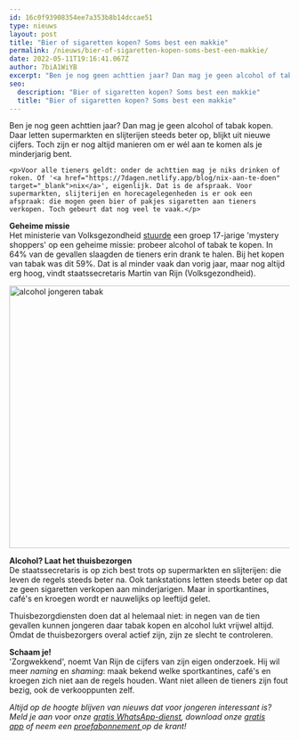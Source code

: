 ```yaml
---
id: 16c0f93908354ee7a353b8b14dccae51
type: nieuws
layout: post
title: "Bier of sigaretten kopen? Soms best een makkie"
permalink: /nieuws/bier-of-sigaretten-kopen-soms-best-een-makkie/
date: 2022-05-11T19:16:41.067Z
author: 7biA1WiYB
excerpt: "Ben je nog geen achttien jaar? Dan mag je geen alcohol of tabak kopen. Daar letten supermarkten en slijterijen steeds beter op, blijkt uit nieuwe cijfers. Toch zijn er nog altijd manieren om er wél aan te komen als je minderjarig bent.  "
seo:
  description: "Bier of sigaretten kopen? Soms best een makkie"
  title: "Bier of sigaretten kopen? Soms best een makkie"
---
```

Ben je nog geen achttien jaar? Dan mag je geen alcohol of tabak kopen. Daar letten supermarkten en slijterijen steeds beter op, blijkt uit nieuwe cijfers. Toch zijn er nog altijd manieren om er wél aan te komen als je minderjarig bent.  

    <p>Voor alle tieners geldt: onder de achttien mag je niks drinken of roken. Of '<a href="https://7dagen.netlify.app/blog/nix-aan-te-doen" target="_blank">nix</a>', eigenlijk. Dat is de afspraak. Voor supermarkten, slijterijen en horecagelegenheden is er ook een afspraak: die mogen geen bier of pakjes sigaretten aan tieners verkopen. Toch gebeurt dat nog veel te vaak.</p>
<p><b>Geheime missie</b><br>Het ministerie van Volksgezondheid <a href="https://www.rijksoverheid.nl/ministeries/ministerie-van-volksgezondheid-welzijn-en-sport/nieuws/2016/07/05/naleving-leeftijdsgrens-alcohol-en-tabak-beter-over-de-hele-linie" target="_blank">stuurde</a> een groep 17-jarige 'mystery shoppers' op een geheime missie: probeer alcohol of tabak te kopen. In 64% van de gevallen slaagden de tieners erin drank te halen. Bij het kopen van tabak was dit 59%. Dat is al minder vaak dan vorig jaar, maar nog altijd erg hoog, vindt staatssecretaris Martin van Rijn (Volksgezondheid).</p>
<p><div class="media media-element-container media-default"><div id="file-20171" class="file file-image file-image-jpeg">

        
  
  <div class="content">
    <img alt="alcohol jongeren tabak" title="Foto: ANP" height="471" width="850" class="media-element file-default" src="https://7dagen.netlify.app/sites/default/files/ANP-25854278_0.jpg">  </div>

  
</div>
</div>
<p><strong>Alcohol? Laat het thuisbezorgen</strong><br>De staatssecretaris is op zich best trots op supermarkten en slijterijen: die leven de regels steeds beter na. Ook tankstations letten steeds beter op dat ze geen sigaretten verkopen aan minderjarigen. Maar in sportkantines, café's en kroegen wordt er nauwelijks op leeftijd gelet.</p>
<p>Thuisbezorgdiensten doen dat al helemaal niet: in negen van de tien gevallen kunnen jongeren daar tabak kopen en alcohol lukt vrijwel altijd. Omdat de thuisbezorgers overal actief zijn, zijn ze slecht te controleren.</p>
<p><strong>Schaam je!</strong><br>'Zorgwekkend', noemt Van Rijn de cijfers van zijn eigen onderzoek. Hij wil meer <em>naming </em>en <em>shaming</em>: maak bekend welke sportkantines, café's en kroegen zich niet aan de regels houden. Want niet alleen de tieners zijn fout bezig, ook de verkooppunten zelf. </p>
<p><em>Altijd op de hoogte blijven van nieuws dat voor jongeren interessant is? Meld je aan voor onze <a href="https://7dagen.netlify.app/whatsapp">gratis WhatsApp-dienst</a>, download onze <a href="https://7dagen.netlify.app/app">gratis app</a> of neem een <a href="https://abonneren.sevendays.nl/abonneren/abonnementen/ae/artikel">proefabonnement </a>op de krant!</em></p>  
